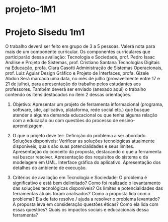 # projeto-1M1

<h1>Projeto Sisedu 1m1</h1>
<p>
  O trabalho deverá ser feito em grupo de 3 a 5 pessoas. Valerá nota para mais de um componente curricular. Os componentes curriculares que participarão dessa avaliação:
Tecnologia e Sociedade, prof. Pedro Isaac
Análise e Projeto de Sistemas, prof. Cristiano Santana
Tecnologias Digitais na Educação, profa. Clara Casotti
Administração de Sistemas Operacionais, prof. Luiz Aguiar
Design Gráfico e Projeto de Interfaces, profa. Gizele Abdon
Será marcada uma data, no mês de julho (provavelmente entre 17 e 21 de julho), para apresentação do trabalho pelos estudantes aos professores. Também deverá ser enviado (anexado aqui) o trabalho contendo os itens destacados no item 2 dessas orientações.

1. Objetivo: Apresentar um projeto de ferramenta informacional (programa, software, site, aplicativo, plataforma, rede social etc.) que busque atender a alguma demanda educacional ou que tenha alguma relação com a educação ou com questões do processo de ensino-aprendizagem.

2. O que o projeto deve ter:
Definição do problema a ser abordado.
Soluções disponíveis: Verificar as soluções tecnológicas atualmente disponíveis, quais são suas potencialidades e seus limites.
Apresentação do conceito da proposta, destacando o que a ferramenta vai buscar resolver.
Apresentação dos requisitos do sistema e da modelagem em UML.
Interface gráfica do aplicativo.
Apresentação dos detalhes do ambiente de execução.

3. Critérios de avaliação em Tecnologia e Sociedade:
O problema é significativo e está bem delimitado?
Como foi realizado o levantamento das soluções tecnológicas disponíveis? Os limites e potencialidades das ferramentas atuais foram analisados?
Como a proposta lida com o problema? Ela de fato resolve / ajuda a resolver o problema levantado?
A proposta leva em consideração questões éticas? Como ela lida com essas questões?
Quais os impactos sociais e educacionais dessa ferramenta?
</p>
